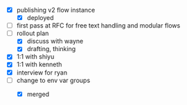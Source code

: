 * [x] publishing v2 flow instance
  * [x] deployed
* [ ] first pass at RFC for free text handling and modular flows
* [ ] rollout plan
  * [x] discuss with wayne
  * [x] drafting, thinking
* [x] 1:1 with shiyu
* [x] 1:1 with kenneth
* [x] interview for ryan
* [ ] change to env var groups
  * [x] merged


